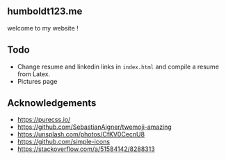 ## humboldt123.me

welcome to my website !

## Todo
- Change resume and linkedin links in `index.html` and compile a resume from Latex.
- Pictures page

## Acknowledgements
- https://purecss.io/
- https://github.com/SebastianAigner/twemoji-amazing
- https://unsplash.com/photos/CfKV0CecnU8
- https://github.com/simple-icons
- https://stackoverflow.com/a/51584142/8288313